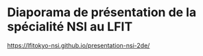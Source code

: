 # Diaporama de présentation de la spécialité NSI au LFIT

https://lfitokyo-nsi.github.io/presentation-nsi-2de/

